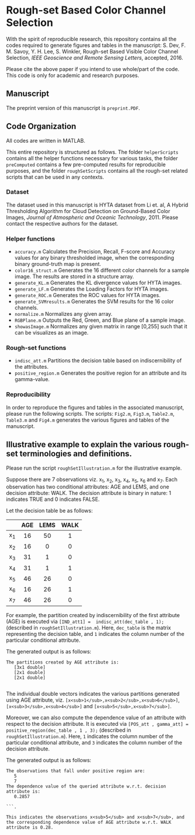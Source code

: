 # Rough-set Based Color Channel Selection

With the spirit of reproducible research, this repository contains all the codes required to generate figures and tables in the manuscript: S. Dev, F. M. Savoy, Y. H. Lee, S. Winkler, Rough-set Based Visible Color Channel Selection, *IEEE Geoscience and Remote Sensing Letters*, accepted, 2016. 

Please cite the above paper if you intend to use whole/part of the code. This code is only for academic and research purposes.

## Manuscript
The preprint version of this manuscript is `preprint.PDF`. 

## Code Organization
All codes are written in MATLAB. 

This entire repository is structured as follows. The folder `helperScripts` contains all the helper functions necessary for various tasks, the folder `preComputed` contains a few pre-computed results for reproducible purposes, and the folder `roughSetScripts` contains all the rough-set related scripts that can be used in any contexts.

### Dataset
The dataset used in this manuscript is HYTA dataset from Li et. al, A Hybrid Thresholding Algorithm for Cloud Detection on Ground-Based Color Images, *Journal of Atmospheric and Oceanic Technology*, 2011. Please contact the respective authors for the dataset.

### Helper functions
* `accuracy.m` Calculates the Precision, Recall, F-score and Accuracy values for any binary thresholded image, when the corresponding binary ground-truth map is present. 
* `color16_struct.m` Generates the 16 different color channels for a sample image. The results are stored in a structure array.
* `generate_KL.m` Generates the KL divergence values for HYTA images.
* `generate_LF.m` Generates the Loading Factors for HYTA images.
* `generate_ROC.m` Generates the ROC values for HYTA images.
* `generate_SVMresults.m` Generates the SVM results for the 16 color channels.
* `normalize.m` Normalizes any given array.
* `RGBPlane.m` Outputs the Red, Green, and Blue plane of a sample image.
* `showasImage.m` Normalizes any given matrix in range [0,255] such that it can be visualizes as an image.

### Rough-set functions
* `indisc_att.m` Partitions the decision table based on indiscernibility of the attributes.
* `positive_region.m` Generates the positive region for an attribute and its gamma-value.

### Reproducibility
In order to reproduce the figures and tables in the associated manuscript, please run the following scripts. The scripts: `Fig2.m`, `Fig3.m`, `Table2.m`, `Table3.m` and `Fig4.m` generates the various figures and tables of the manuscript. 

## Illustrative example to explain the various rough-set terminologies and definitions.
Please run the script `roughSetIllustration.m` for the illustrative example.

Suppose there are 7 observations viz. x<sub>1</sub>, x<sub>2</sub>, x<sub>3</sub>, x<sub>4</sub>, x<sub>5</sub>, x<sub>6</sub> and x<sub>7</sub>. Each observation has two conditional attributes: AGE and LEMS, and one decision attribute: WALK. The decision attribute is binary in nature: 1 indicates TRUE and 0 indicates FALSE. 

Let the decision table be as follows:

|               	| AGE 	| LEMS 	| WALK 	|
|:-------------:	|:---:	|:----:	|:----:	|
| x<sub>1</sub> 	|  16 	|  50  	|   1  	|
| x<sub>2</sub> 	|  16 	|   0  	|   0  	|
| x<sub>3</sub> 	|  31 	|   1  	|   0  	|
| x<sub>4</sub> 	|  31 	|   1  	|   1  	|
| x<sub>5</sub> 	|  46 	|  26  	|   0  	|
| x<sub>6</sub> 	|  16 	|  26  	|   1  	|
| x<sub>7</sub> 	|  46 	|  26  	|   0  	|

For example, the partition created by indiscernibility of the first attribute (AGE) is executed via `[IND_att1] =  indisc_att(dec_table , 1);` (described in `roughSetIllustration.m`). Here, `dec_table` is the matrix representing the decision table, and `1` indicates the column number of the particular conditional attribute.

The generated output is as follows:
```
The partitions created by AGE attribute is:
   [3x1 double]
   [2x1 double]
   [2x1 double]  
   
```
   
The individual double vectors indicates the various partitions generated using AGE attribute, viz. `[x<sub>1</sub>,x<sub>2</sub>,x<sub>6</sub>]`, `[x<sub>3</sub>,x<sub>4</sub>]` and `[x<sub>5</sub>,x<sub>7</sub>]`.   

Moreover, we can also compute the dependence value of an attribute with respect to the decision attribute. It is executed via `[POS_att , gamma_att] =  positive_region(dec_table , 1 , 3);` (described in `roughSetIllustration.m`). Here, `1` indicates the column number of the particular conditional attribute, and `3` indicates the column number of the decision attribute. 

The generated output is as follows:
```
The observations that fall under positive region are:
   5
   7
The dependence value of the queried attribute w.r.t. decision attribute is:
   0.2857
   
```.

This indicates the observations x<sub>5</sub> and x<sub>7</sub>, and the corresponding dependence value of AGE attribute w.r.t. WALK attribute is 0.28.
